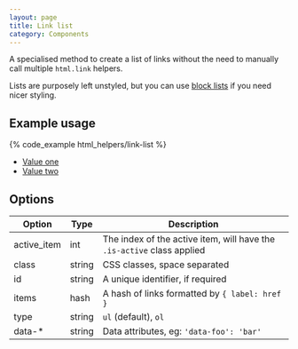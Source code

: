 ```yaml
---
layout: page
title: Link list
category: Components
---
```


A specialised method to create a list of links without the need to manually call multiple `html.link` helpers.

Lists are purposely left unstyled, but you can use [block lists](block_list.md) if you need nicer styling.

## Example usage

{% code_example html_helpers/link-list %}

<div class="pulsar-example">
    <ul>
        <li><a href="#href_one">Value one</a></li>
        <li><a href="#href_two">Value two</a></li>
    </ul>
</div>

## Options

Option      | Type   | Description
----------- | ------ | ---------------------------------------------------------
active_item | int    | The index of the active item, will have the `.is-active` class applied
class       | string | CSS classes, space separated
id          | string | A unique identifier, if required
items       | hash   | A hash of links formatted by `{ label: href }`
type        | string | `ul` (default), `ol`
data-*      | string | Data attributes, eg: `'data-foo': 'bar'`
